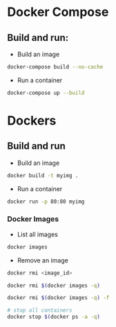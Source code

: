 # Docker Compose

## Build and run:

- Build an image

```bash
docker-compose build --no-cache
```

- Run a container

```bash
docker-compose up --build

```

# Dockers

## Build and run

- Build an image

```bash
docker build -t myimg .
```

- Run a container

```bash
docker run -p 80:80 myimg
```


### Docker Images

- List all images

```bash
docker images
```

- Remove an image

```bash
docker rmi <image_id>

docker rmi $(docker images -q)

docker rmi $(docker images -q) -f

# stop all containers
docker stop $(docker ps -a -q)
```
